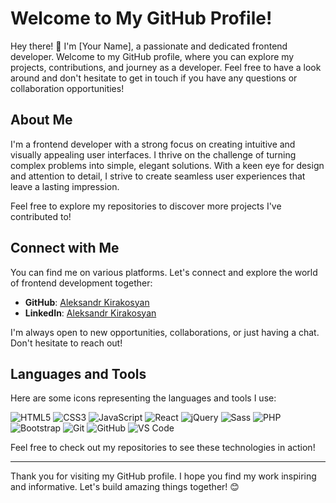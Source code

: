 # Welcome to My GitHub Profile!

Hey there! 👋 I'm [Your Name], a passionate and dedicated frontend developer. Welcome to my GitHub profile, where you can explore my projects, contributions, and journey as a developer. Feel free to have a look around and don't hesitate to get in touch if you have any questions or collaboration opportunities!

## About Me

I'm a frontend developer with a strong focus on creating intuitive and visually appealing user interfaces. I thrive on the challenge of turning complex problems into simple, elegant solutions. With a keen eye for design and attention to detail, I strive to create seamless user experiences that leave a lasting impression.

Feel free to explore my repositories to discover more projects I've contributed to!

## Connect with Me

You can find me on various platforms. Let's connect and explore the world of frontend development together:

- **GitHub**: [Aleksandr Kirakosyan](https://github.com/aleksandr-kirakosyan)
- **LinkedIn**: [Aleksandr Kirakosyan](https://www.linkedin.com/in/aleksandrkiraks/)

I'm always open to new opportunities, collaborations, or just having a chat. Don't hesitate to reach out!

## Languages and Tools

Here are some icons representing the languages and tools I use:

![HTML5](https://cdn1.iconfinder.com/data/icons/logotypes/32/badge-html-5-512.png) ![CSS3](https://your-icon-urls/css3.png) ![JavaScript](https://your-icon-urls/javascript.png) ![React](https://your-icon-urls/react.png) ![jQuery](https://your-icon-urls/vue.png) ![Sass](https://your-icon-urls/sass.png) ![PHP](https://your-icon-urls/less.png) ![Bootstrap](https://your-icon-urls/bootstrap.png) ![Git](https://your-icon-urls/git.png) ![GitHub](https://your-icon-urls/github.png) ![VS Code]()

Feel free to check out my repositories to see these technologies in action!

---

Thank you for visiting my GitHub profile. I hope you find my work inspiring and informative. Let's build amazing things together! 😊

